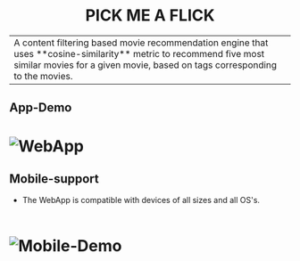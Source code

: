 <h1 align="center">PICK ME A FLICK</h1>


<table>
<tr>
<td>
  A content filtering based movie recommendation engine that uses **cosine-similarity** metric to recommend five most similar movies for a given movie, based on tags corresponding to the movies.
</td>
</tr>
</table>


## App-Demo

# ![WebApp](https://iharsh234.github.io/WebApp/images/demo/demo_landing.JPG)





## Mobile-support

* The WebApp is compatible with devices of all sizes and all OS's. </br></br>

# ![Mobile-Demo](mobile_demo.jpg)



